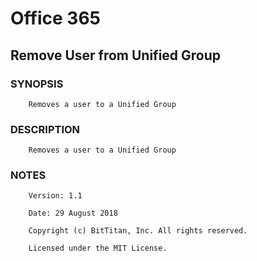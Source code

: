 # Office 365
## Remove User from Unified Group
### SYNOPSIS
```
    Removes a user to a Unified Group
```
### DESCRIPTION
```
    Removes a user to a Unified Group
```
### NOTES
```
    Version: 1.1
    Date: 29 August 2018
    Copyright (c) BitTitan, Inc. All rights reserved.
    Licensed under the MIT License.
```

